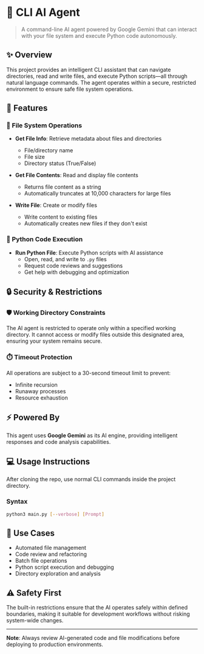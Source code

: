 # 🤖 CLI AI Agent

> A command-line AI agent powered by Google Gemini that can interact with your file system and execute Python code autonomously.

## ✨ Overview

This project provides an intelligent CLI assistant that can navigate directories, read and write files, and execute Python scripts—all through natural language commands. The agent operates within a secure, restricted environment to ensure safe file system operations.

## 🚀 Features

### 📁 File System Operations

- **Get File Info**: Retrieve metadata about files and directories

  - File/directory name
  - File size
  - Directory status (True/False)

- **Get File Contents**: Read and display file contents

  - Returns file content as a string
  - Automatically truncates at 10,000 characters for large files

- **Write File**: Create or modify files
  - Write content to existing files
  - Automatically creates new files if they don't exist

### 🐍 Python Code Execution

- **Run Python File**: Execute Python scripts with AI assistance
  - Open, read, and write to `.py` files
  - Request code reviews and suggestions
  - Get help with debugging and optimization

## 🔒 Security & Restrictions

### 🛡️ Working Directory Constraints

The AI agent is restricted to operate only within a specified working directory. It cannot access or modify files outside this designated area, ensuring your system remains secure.

### ⏱️ Timeout Protection

All operations are subject to a 30-second timeout limit to prevent:

- Infinite recursion
- Runaway processes
- Resource exhaustion

## ⚡ Powered By

This agent uses **Google Gemini** as its AI engine, providing intelligent responses and code analysis capabilities.

## 💻 Usage Instructions

After cloning the repo, use normal CLI commands inside the project directory.

### Syntax

```bash
python3 main.py [--verbose] [Prompt]
```

## 🎯 Use Cases

- Automated file management
- Code review and refactoring
- Batch file operations
- Python script execution and debugging
- Directory exploration and analysis

## ⚠️ Safety First

The built-in restrictions ensure that the AI operates safely within defined boundaries, making it suitable for development workflows without risking system-wide changes.

---

**Note**: Always review AI-generated code and file modifications before deploying to production environments.
